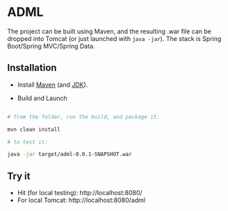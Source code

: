# ADML


The project can be built using Maven, and the resulting .war file can be dropped into Tomcat (or just launched with `java -jar`).
The stack is Spring Boot/Spring MVC/Spring Data.


Installation
--------------


- Install [Maven](https://maven.apache.org/) 
(and [JDK](http://www.oracle.com/technetwork/java/javase/downloads/jdk8-downloads-2133151.html)).

* Build and Launch

```sh

# from the folder, run the build, and package it:

mvn clean install

# to test it:

java -jar target/adml-0.0.1-SNAPSHOT.war

```


Try it
--------------
- Hit (for local testing): http://localhost:8080/
- For local Tomcat: http://localhost:8080/adml
